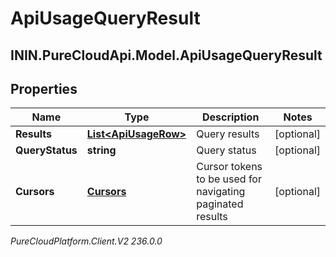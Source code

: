 # ApiUsageQueryResult

## ININ.PureCloudApi.Model.ApiUsageQueryResult

## Properties

|Name | Type | Description | Notes|
|------------ | ------------- | ------------- | -------------|
| **Results** | [**List&lt;ApiUsageRow&gt;**](ApiUsageRow) | Query results | [optional] |
| **QueryStatus** | **string** | Query status | [optional] |
| **Cursors** | [**Cursors**](Cursors) | Cursor tokens to be used for navigating paginated results | [optional] |



_PureCloudPlatform.Client.V2 236.0.0_
